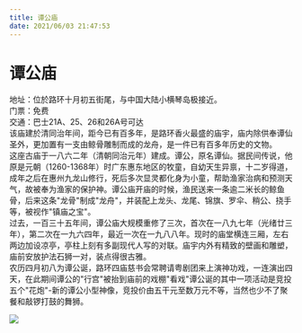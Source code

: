 ```yaml
---
title: 谭公庙  
date: 2021/06/03 21:47:53  
---
```

  
# 谭公庙  
地址：位於路环十月初五街尾，与中国大陆小横琴岛极接近。  
门票：免费  
交通：巴士21A、25、26和26A号可达  
该庙建於清同治年间，距今已有百多年，是路环香火最盛的庙宇，庙内除供奉谭仙圣外，更加置有一支由鲸骨雕制而成的龙舟，是一件已有百多年历史的文物。  
这座古庙于一八六二年（清朝同治元年）建成。谭公，原名谭仙。据民间传说，他原是元朝（1260-1368年）时广东惠东地区的牧童，自幼天生异禀，十二岁得道，成年之后在惠州九龙山修行，死后多次显灵都化身为小童，帮助渔家治病和预测天气，故被奉为渔家的保护神。谭公庙开庙的时候，渔民送来一条逾二米长的鲸鱼骨，后来这条"龙骨"制成"龙舟"，并装配上龙头、龙尾、锦旗、罗伞、稍公、挠手等，被视作"镇庙之宝"。  
过去，一百三十五年间，谭公庙大规模重修了三次，首次在一八九七年（光绪廿三年），第二次在一九六四年，最近一次在一九八八年。现时的庙堂横连三厢，左右两边加设凉亭，亭柱上刻有多副现代人写的对联。庙宇内外有精致的壁画和雕塑，庙前安放护法石狮一对，装点得很古雅。  
农历四月初八为谭公诞，路环四庙慈书会常聘请粤剧团来上演神功戏，一连演出四天，在此期间谭公的"行宫"被抬到庙前的戏棚"看戏"谭公诞的其中一项活动是竞投五个"花炮"-新的谭公小型神像，竞投价由五干元至数万元不等，当然也少不了聚餐和敲锣打鼓的舞狮。  
  
![](https://cdn.jsdelivr.net/gh/szqq0512/Pic/img/202201212117937.png)  